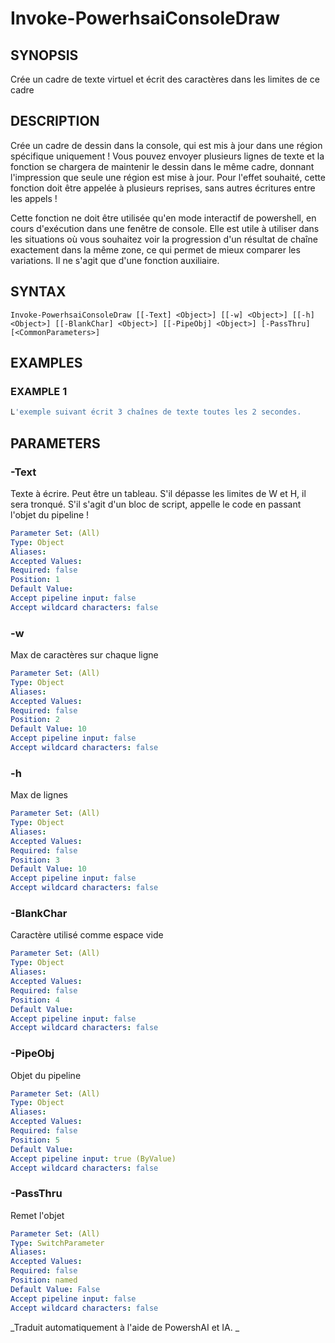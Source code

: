 ﻿---
external help file: powershai-help.xml
schema: 2.0.0
powershai: true
---

# Invoke-PowerhsaiConsoleDraw

## SYNOPSIS <!--!= @#Synop !-->
Crée un cadre de texte virtuel et écrit des caractères dans les limites de ce cadre

## DESCRIPTION <!--!= @#Desc !-->
Crée un cadre de dessin dans la console, qui est mis à jour dans une région spécifique uniquement !
Vous pouvez envoyer plusieurs lignes de texte et la fonction se chargera de maintenir le dessin dans le même cadre, donnant l'impression que seule une région est mise à jour.
Pour l'effet souhaité, cette fonction doit être appelée à plusieurs reprises, sans autres écritures entre les appels !

Cette fonction ne doit être utilisée qu'en mode interactif de powershell, en cours d'exécution dans une fenêtre de console.
Elle est utile à utiliser dans les situations où vous souhaitez voir la progression d'un résultat de chaîne exactement dans la même zone, ce qui permet de mieux comparer les variations.
Il ne s'agit que d'une fonction auxiliaire.

## SYNTAX <!--!= @#Syntax !-->

```
Invoke-PowerhsaiConsoleDraw [[-Text] <Object>] [[-w] <Object>] [[-h] <Object>] [[-BlankChar] <Object>] [[-PipeObj] <Object>] [-PassThru] [<CommonParameters>]
```

## EXAMPLES <!--!= @#Ex !-->

### EXAMPLE 1
```powershell
L'exemple suivant écrit 3 chaînes de texte toutes les 2 secondes.
```


## PARAMETERS <!--!= @#Params !-->

### -Text
Texte à écrire. Peut être un tableau. S'il dépasse les limites de W et H, il sera tronqué.
S'il s'agit d'un bloc de script, appelle le code en passant l'objet du pipeline !

```yml
Parameter Set: (All)
Type: Object
Aliases: 
Accepted Values: 
Required: false
Position: 1
Default Value: 
Accept pipeline input: false
Accept wildcard characters: false
```

### -w
Max de caractères sur chaque ligne

```yml
Parameter Set: (All)
Type: Object
Aliases: 
Accepted Values: 
Required: false
Position: 2
Default Value: 10
Accept pipeline input: false
Accept wildcard characters: false
```

### -h
Max de lignes

```yml
Parameter Set: (All)
Type: Object
Aliases: 
Accepted Values: 
Required: false
Position: 3
Default Value: 10
Accept pipeline input: false
Accept wildcard characters: false
```

### -BlankChar
Caractère utilisé comme espace vide

```yml
Parameter Set: (All)
Type: Object
Aliases: 
Accepted Values: 
Required: false
Position: 4
Default Value: 
Accept pipeline input: false
Accept wildcard characters: false
```

### -PipeObj
Objet du pipeline

```yml
Parameter Set: (All)
Type: Object
Aliases: 
Accepted Values: 
Required: false
Position: 5
Default Value: 
Accept pipeline input: true (ByValue)
Accept wildcard characters: false
```

### -PassThru
Remet l'objet

```yml
Parameter Set: (All)
Type: SwitchParameter
Aliases: 
Accepted Values: 
Required: false
Position: named
Default Value: False
Accept pipeline input: false
Accept wildcard characters: false
```




<!--PowershaiAiDocBlockStart-->
_Traduit automatiquement à l'aide de PowershAI et IA. 
_
<!--PowershaiAiDocBlockEnd-->
